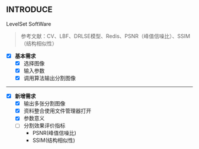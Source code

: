 ## INTRODUCE

LevelSet SoftWare

> 参考文献：CV、LBF、DRLSE模型、Redis、PSNR（峰值信噪比）、SSIM（结构相似性）

- [x] **基本需求**
    - [x] 选择图像
    - [x] 输入参数
    - [x] 调用算法输出分割图像 
---
- [x] **新增需求**
    - [x] 输出多张分割图像
    - [x] 资料整合使用文件管理器打开    
    - [x] 参数意义
    - [ ] 分割效果评价指标
        - PSNR(峰值信噪比)
        - SSIM(结构相似性)